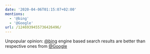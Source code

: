 ```yaml
---
date: '2020-04-06T01:15:07+02:00'
mentions:
  - '@bing'
  - '@Google'
url: /1246939455736426496/
---
```

Unpopular opinion: [@bing](https://twitter.com/@bing) engine based search results are better than respective ones from [@Google](https://twitter.com/@Google)
